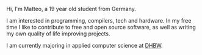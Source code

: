 Hi, I'm Matteo, a 19 year old student from Germany.

I am interested in programming, compilers, tech and hardware. In my free time I
like to contribute to free and open source software, as well as writing my own
quality of life improving projects.

I am currently majoring in applied computer science at [DHBW](https://www.dhbw.de/startseite).
